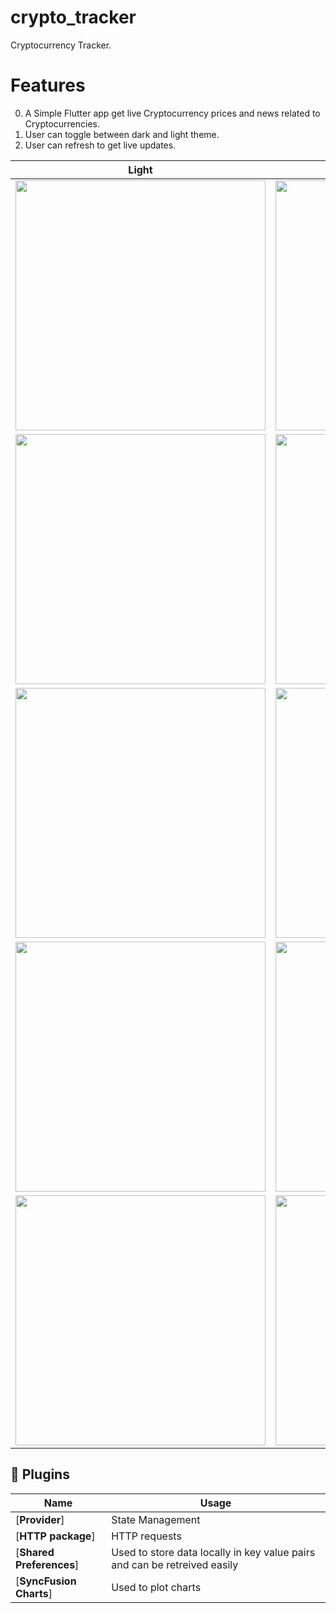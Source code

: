 # crypto_tracker

Cryptocurrency Tracker.

# Features

0. A Simple Flutter app get live Cryptocurrency prices and news related to Cryptocurrencies.
1. User can toggle between dark and light theme.
2. User can refresh to get live updates.


 | Light                                      | Dark                                       |
   | ------------------------------------------ | ------------------------------------------ |
   | <img src="lib/screenshots/l1.jpg" width="400"> | <img src="lib/screenshots/b1.jpg" width="400"> |
   | <img src="lib/screenshots/l2.jpg" width="400"> | <img src="lib/screenshots/b2.jpg" width="400"> |
   | <img src="lib/screenshots/l3.jpg" width="400"> | <img src="lib/screenshots/b3.jpg" width="400"> |
   | <img src="lib/screenshots/l4.jpg" width="400"> | <img src="lib/screenshots/b4.jpg" width="400"> |
   | <img src="lib/screenshots/l4.jpg" width="400"> | <img src="lib/screenshots/b5.jpg" width="400"> |

## 🔌 Plugins

| Name                     | Usage                                                                     |
| ------------------------ | ------------------------------------------------------------------------- |
| [**Provider**]           | State Management                                                          |
| [**HTTP package**]       | HTTP requests                                                             |
| [**Shared Preferences**] | Used to store data locally in key value pairs and can be retreived easily |
| [**SyncFusion Charts**]  | Used to plot charts                                                       |

